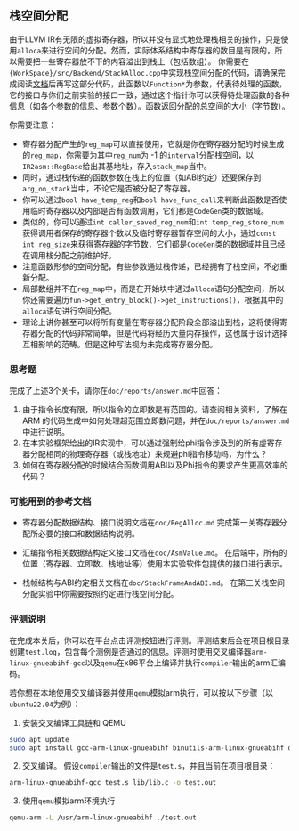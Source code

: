 ## 栈空间分配
由于LLVM IR有无限的虚拟寄存器，所以并没有显式地处理栈相关的操作，只是使用`alloca`来进行空间的分配。然而，实际体系结构中寄存器的数目是有限的，所以需要把一些寄存器放不下的内容溢出到栈上（包括数组）。
你需要在`{WorkSpace}/src/Backend/StackAlloc.cpp`中实现栈空间分配的代码，请确保完成阅读[文档](#可能用到的参考文档)后再写这部分代码，此函数以`Function*`为参数，代表待处理的函数，它的接口与你们之前实验的接口一致，通过这个指针你可以获得待处理函数的各种信息（如各个参数的信息、参数个数）。函数返回分配的总空间的大小（字节数）。

你需要注意：
- 寄存器分配产生的`reg_map`可以直接使用，它就是你在寄存器分配的时候生成的`reg_map`，你需要为其中`reg_num`为 -1 的`interval`分配栈空间，以`IR2asm::RegBase`给出其基地址，存入`stack_map`当中。
- 同时，通过栈传递的函数参数在栈上的位置（如ABI约定）还要保存到`arg_on_stack`当中，不论它是否被分配了寄存器。
- 你可以通过`bool have_temp_reg`和`bool have_func_call`来判断此函数是否使用临时寄存器以及内部是否有函数调用，它们都是`CodeGen`类的数据域。
- 类似的，你可以通过`int caller_saved_reg_num`和`int temp_reg_store_num`获得调用者保存的寄存器个数以及临时寄存器暂存空间的大小，通过`const int reg_size`来获得寄存器的字节数，它们都是`CodeGen`类的数据域并且已经在调用栈分配之前维护好。
- 注意函数形参的空间分配，有些参数通过栈传递，已经拥有了栈空间，不必重新分配。
- 局部数组并不在`reg_map`中，而是在开始块中通过`alloca`语句分配空间，所以你还需要遍历`fun->get_entry_block()->get_instructions()`，根据其中的`alloca`语句进行空间分配。
- 理论上讲你甚至可以将所有变量在寄存器分配阶段全部溢出到栈，这将使得寄存器分配的代码非常简单，但是代码将经历大量内存操作，这也属于设计选择互相影响的范畴。但是这种写法视为未完成寄存器分配。

### 思考题

完成了上述3个关卡，请你在`doc/reports/answer.md`中回答：

1. 由于指令长度有限，所以指令的立即数是有范围的。请查阅相关资料，了解在ARM 的代码生成中如何处理超范围立即数问题，并在`doc/reports/answer.md`中进行说明。
2. 在本实验框架给出的IR实现中，可以通过强制给phi指令涉及到的所有虚寄存器分配相同的物理寄存器（或栈地址）来规避phi指令移动吗，为什么？
3. 如何在寄存器分配的时候结合函数调用ABI以及Phi指令的要求产生更高效率的代码？

### 可能用到的参考文档
- 寄存器分配数据结构、接口说明文档在`doc/RegAlloc.md`
完成第一关寄存器分配所必要的接口和数据结构说明。

- 汇编指令相关数据结构定义接口文档在`doc/AsmValue.md`。
在后端中，所有的位置（寄存器、立即数、栈地址等）使用本实验软件包提供的接口进行表示。

- 栈帧结构与ABI约定相关文档在`doc/StackFrameAndABI.md`。
在第三关栈空间分配实验中你需要按照约定进行栈空间分配。

### 评测说明

在完成本关后，你可以在平台点击评测按钮进行评测。评测结束后会在项目根目录创建`test.log`，包含每个测例是否通过的信息。评测时使用交叉编译器`arm-linux-gnueabihf-gcc`以及`qemu`在x86平台上编译并执行`compiler`输出的arm汇编码。

若你想在本地使用交叉编译器并使用`qemu`模拟arm执行，可以按以下步骤（以`ubuntu22.04`为例）：

1. 安装交叉编译工具链和 QEMU
```bash
sudo apt update
sudo apt install gcc-arm-linux-gnueabihf binutils-arm-linux-gnueabihf qemu-user qemu-user-static
```
2. 交叉编译。
假设`compiler`输出的文件是`test.s`，并且当前在项目根目录：
```bash
arm-linux-gnueabihf-gcc test.s lib/lib.c -o test.out
```
3. 使用`qemu`模拟arm环境执行
```bash
qemu-arm -L /usr/arm-linux-gnueabihf ./test.out
```



